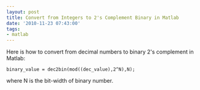 ```yaml
---
layout: post
title: Convert from Integers to 2's Complement Binary in Matlab
date: '2010-11-23 07:43:00'
tags:
- matlab
---
```


Here is how to convert from decimal numbers to binary 2's complement in Matlab:

    binary_value = dec2bin(mod((dec_value),2^N),N);

where N is the bit-width of binary number.

